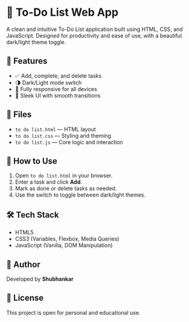 # 📝 To-Do List Web App

A clean and intuitive To-Do List application built using HTML, CSS, and JavaScript. Designed for productivity and ease of use, with a beautiful dark/light theme toggle.

## 🚀 Features

- ✅ Add, complete, and delete tasks
- 🌗 Dark/Light mode switch
- 📱 Fully responsive for all devices
- 🎨 Sleek UI with smooth transitions

## 📁 Files

- `to do list.html` — HTML layout
- `to do list.css` — Styling and theming
- `to do list.js` — Core logic and interaction

## 🔧 How to Use

1. Open `to do list.html` in your browser.
2. Enter a task and click **Add**.
3. Mark as done or delete tasks as needed.
4. Use the switch to toggle between dark/light themes.

## 🛠 Tech Stack

- HTML5
- CSS3 (Variables, Flexbox, Media Queries)
- JavaScript (Vanilla, DOM Manipulation)

## 📌 Author

Developed by **Shubhankar**

## 📜 License

This project is open for personal and educational use.
